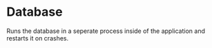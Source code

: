 # Database

Runs the database in a seperate process inside of the application and restarts it on crashes.

